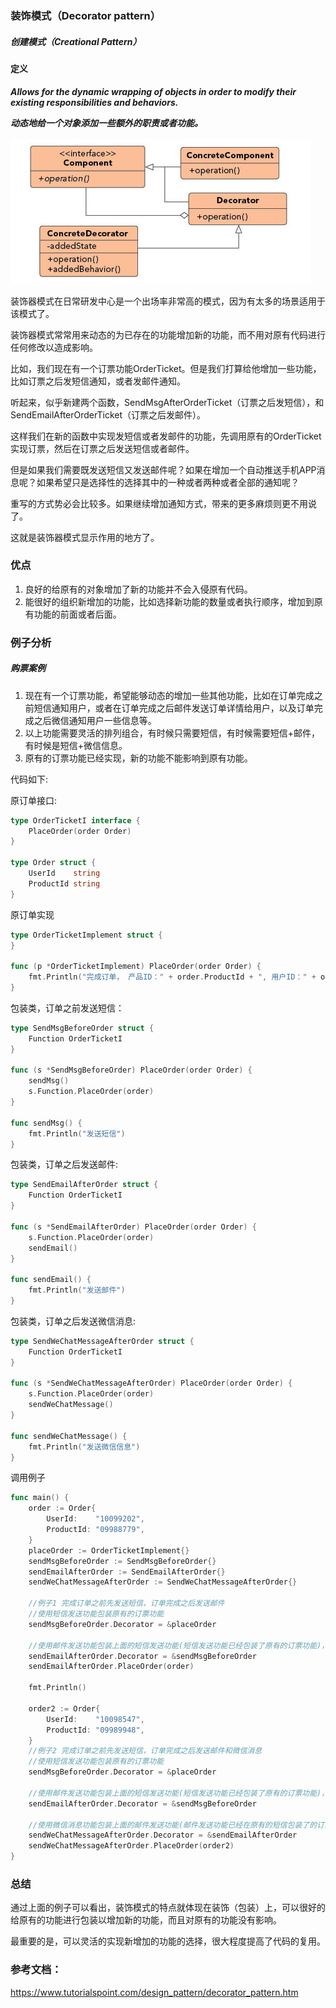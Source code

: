 ### 装饰模式（Decorator pattern）
 
##### 创建模式（Creational Pattern）
 
 
#### 定义
 
***Allows for the dynamic wrapping of objects in order to modify their existing responsibilities and behaviors.***
 
***动态地给一个对象添加一些额外的职责或者功能。***
 
![Decorator Pattern UML](https://github.com/nox60/go-design-pattern/blob/master/images/decorator_method.png)

装饰器模式在日常研发中心是一个出场率非常高的模式，因为有太多的场景适用于该模式了。

装饰器模式常常用来动态的为已存在的功能增加新的功能，而不用对原有代码进行任何修改以造成影响。

比如，我们现在有一个订票功能OrderTicket。但是我们打算给他增加一些功能，比如订票之后发短信通知，或者发邮件通知。

听起来，似乎新建两个函数，SendMsgAfterOrderTicket（订票之后发短信），和SendEmailAfterOrderTicket（订票之后发邮件）。

这样我们在新的函数中实现发短信或者发邮件的功能，先调用原有的OrderTicket实现订票，然后在订票之后发送短信或者邮件。

但是如果我们需要既发送短信又发送邮件呢？如果在增加一个自动推送手机APP消息呢？如果希望只是选择性的选择其中的一种或者两种或者全部的通知呢？

重写的方式势必会比较多。如果继续增加通知方式，带来的更多麻烦则更不用说了。

这就是装饰器模式显示作用的地方了。

### 优点
 
1. 良好的给原有的对象增加了新的功能并不会入侵原有代码。
2. 能很好的组织新增加的功能，比如选择新功能的数量或者执行顺序，增加到原有功能的前面或者后面。
 
### 例子分析
 
##### 购票案例

1. 现在有一个订票功能，希望能够动态的增加一些其他功能，比如在订单完成之前短信通知用户，或者在订单完成之后邮件发送订单详情给用户，以及订单完成之后微信通知用户一些信息等。
2. 以上功能需要灵活的排列组合，有时候只需要短信，有时候需要短信+邮件，有时候是短信+微信信息。
3. 原有的订票功能已经实现，新的功能不能影响到原有功能。

代码如下:

原订单接口:
```go
type OrderTicketI interface {
	PlaceOrder(order Order)
}

type Order struct {
	UserId    string
	ProductId string
}
```

原订单实现
```go
type OrderTicketImplement struct {
}

func (p *OrderTicketImplement) PlaceOrder(order Order) {
	fmt.Println("完成订单， 产品ID：" + order.ProductId + ", 用户ID：" + order.UserId)
}
```

包装类，订单之前发送短信：
```go
type SendMsgBeforeOrder struct {
	Function OrderTicketI
}

func (s *SendMsgBeforeOrder) PlaceOrder(order Order) {
	sendMsg()
	s.Function.PlaceOrder(order)
}

func sendMsg() {
	fmt.Println("发送短信")
}
```

包装类，订单之后发送邮件:
```go
type SendEmailAfterOrder struct {
	Function OrderTicketI
}

func (s *SendEmailAfterOrder) PlaceOrder(order Order) {
	s.Function.PlaceOrder(order)
	sendEmail()
}

func sendEmail() {
	fmt.Println("发送邮件")
}
```

包装类，订单之后发送微信消息:
```go
type SendWeChatMessageAfterOrder struct {
	Function OrderTicketI
}

func (s *SendWeChatMessageAfterOrder) PlaceOrder(order Order) {
	s.Function.PlaceOrder(order)
	sendWeChatMessage()
}

func sendWeChatMessage() {
	fmt.Println("发送微信信息")
}
```

调用例子
```go
func main() {
	order := Order{
		UserId:    "10099202",
		ProductId: "09988779",
	}
	placeOrder := OrderTicketImplement{}
	sendMsgBeforeOrder := SendMsgBeforeOrder{}
	sendEmailAfterOrder := SendEmailAfterOrder{}
	sendWeChatMessageAfterOrder := SendWeChatMessageAfterOrder{}

	//例子1 完成订单之前先发送短信，订单完成之后发送邮件
	//使用短信发送功能包装原有的订票功能
	sendMsgBeforeOrder.Decorator = &placeOrder

	//使用邮件发送功能包装上面的短信发送功能(短信发送功能已经包装了原有的订票功能)，这样一来，就会实现先发送短信，然后订票，然后发送邮件
	sendEmailAfterOrder.Decorator = &sendMsgBeforeOrder
	sendEmailAfterOrder.PlaceOrder(order)

	fmt.Println()

	order2 := Order{
		UserId:    "10098547",
		ProductId: "09989948",
	}
	//例子2 完成订单之前先发送短信，订单完成之后发送邮件和微信消息
	//使用短信发送功能包装原有的订票功能
	sendMsgBeforeOrder.Decorator = &placeOrder

	//使用邮件发送功能包装上面的短信发送功能(短信发送功能已经包装了原有的订票功能)，这样一来，就会实现先发送短信，然后订票，然后发送邮件
	sendEmailAfterOrder.Decorator = &sendMsgBeforeOrder

	//使用微信消息功能包装上面的邮件发送功能(邮件发送功能已经在原有的短信包装了的订票功能上进行了包装)
	sendWeChatMessageAfterOrder.Decorator = &sendEmailAfterOrder
	sendWeChatMessageAfterOrder.PlaceOrder(order2)
}
```


### 总结
通过上面的例子可以看出，装饰模式的特点就体现在装饰（包装）上，可以很好的给原有的功能进行包装以增加新的功能，而且对原有的功能没有影响。

最重要的是，可以灵活的实现新增加的功能的选择，很大程度提高了代码的复用。
 
### 参考文档：
https://www.tutorialspoint.com/design_pattern/decorator_pattern.htm
